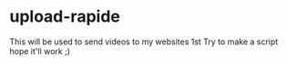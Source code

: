 # upload-rapide
This will be used to send videos to my websites
1st Try to make a script hope it'll work ;)
